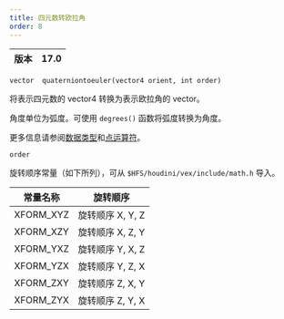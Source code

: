 ```yaml
---
title: 四元数转欧拉角
order: 8
---
```

| 版本 | 17.0 |
| --- | --- |

`vector  quaterniontoeuler(vector4 orient, int order)`

将表示四元数的 vector4 转换为表示欧拉角的 vector。

角度单位为弧度。可使用 `degrees()` 函数将弧度转换为角度。

更多信息请参阅[数据类型](../lang.html#data-types)和[点运算符](../lang.html#dot-operator)。

`order`

旋转顺序常量（如下所列），可从 `$HFS/houdini/vex/include/math.h` 导入。

| 常量名称 | 旋转顺序 |
| --- | --- |
| XFORM_XYZ | 旋转顺序 X, Y, Z |
| XFORM_XZY | 旋转顺序 X, Z, Y |
| XFORM_YXZ | 旋转顺序 Y, X, Z |
| XFORM_YZX | 旋转顺序 Y, Z, X |
| XFORM_ZXY | 旋转顺序 Z, X, Y |
| XFORM_ZYX | 旋转顺序 Z, Y, X |